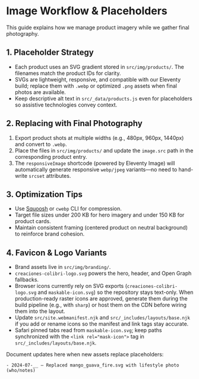 # Image Workflow & Placeholders

This guide explains how we manage product imagery while we gather final photography.

## 1. Placeholder Strategy

- Each product uses an SVG gradient stored in `src/img/products/`. The filenames match the product IDs for clarity.
- SVGs are lightweight, responsive, and compatible with our Eleventy build; replace them with `.webp` or optimized `.png` assets when final photos are available.
- Keep descriptive alt text in `src/_data/products.js` even for placeholders so assistive technologies convey context.

## 2. Replacing with Final Photography

1. Export product shots at multiple widths (e.g., 480px, 960px, 1440px) and convert to `.webp`.
2. Place the files in `src/img/products/` and update the `image.src` path in the corresponding product entry.
3. The `responsiveImage` shortcode (powered by Eleventy Image) will automatically generate responsive `webp/jpeg` variants—no need to hand-write `srcset` attributes.

## 3. Optimization Tips

- Use [Squoosh](https://squoosh.app/) or `cwebp` CLI for compression.
- Target file sizes under 200 KB for hero imagery and under 150 KB for product cards.
- Maintain consistent framing (centered product on neutral background) to reinforce brand cohesion.

## 4. Favicon & Logo Variants

- Brand assets live in `src/img/branding/`.
- `creaciones-colibri-logo.svg` powers the hero, header, and Open Graph fallbacks.
- Browser icons currently rely on SVG exports (`creaciones-colibri-logo.svg` and `maskable-icon.svg`) so the repository stays text-only. When production-ready raster icons are approved, generate them during the build pipeline (e.g., with `sharp`) or host them on the CDN before wiring them into the layout.
- Update `src/site.webmanifest.njk` and `src/_includes/layouts/base.njk` if you add or rename icons so the manifest and link tags stay accurate.
- Safari pinned tabs read from `maskable-icon.svg`; keep paths synchronized with the `<link rel="mask-icon">` tag in `src/_includes/layouts/base.njk`.

Document updates here when new assets replace placeholders:

```
- 2024-07-__ – Replaced mango_guava_fire.svg with lifestyle photo (who/notes)
```
